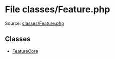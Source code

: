 File classes/Feature.php
=========

Source: [classes/Feature.php](https://github.com/PrestaShop/PrestaShop/blob/1.6.0.1/classes/Feature.php)


Classes
-------

* [FeatureCore](class.FeatureCore.md)


